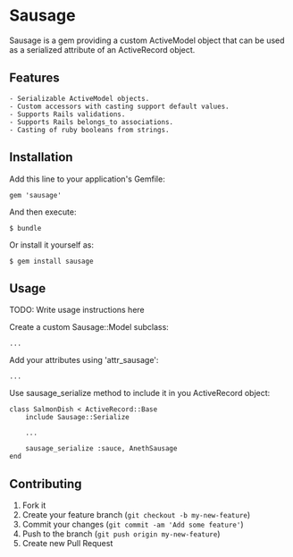 # Sausage

Sausage is a gem providing a custom ActiveModel object that can be used
as a serialized attribute of an ActiveRecord object.

## Features

    - Serializable ActiveModel objects.
    - Custom accessors with casting support default values.
    - Supports Rails validations.
    - Supports Rails belongs_to associations.
    - Casting of ruby booleans from strings.

## Installation

Add this line to your application's Gemfile:

    gem 'sausage'

And then execute:

    $ bundle

Or install it yourself as:

    $ gem install sausage

## Usage

TODO: Write usage instructions here

Create a custom Sausage::Model subclass:

    ...

Add your attributes using 'attr_sausage':

    ...

Use sausage_serialize method to include it in you ActiveRecord object:

    class SalmonDish < ActiveRecord::Base
        include Sausage::Serialize

        ...

        sausage_serialize :sauce, AnethSausage
    end

## Contributing

1. Fork it
2. Create your feature branch (`git checkout -b my-new-feature`)
3. Commit your changes (`git commit -am 'Add some feature'`)
4. Push to the branch (`git push origin my-new-feature`)
5. Create new Pull Request
